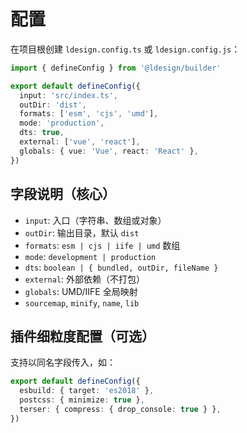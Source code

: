 # 配置

在项目根创建 `ldesign.config.ts` 或 `ldesign.config.js`：

```ts
import { defineConfig } from '@ldesign/builder'

export default defineConfig({
  input: 'src/index.ts',
  outDir: 'dist',
  formats: ['esm', 'cjs', 'umd'],
  mode: 'production',
  dts: true,
  external: ['vue', 'react'],
  globals: { vue: 'Vue', react: 'React' },
})
```

## 字段说明（核心）

- `input`: 入口（字符串、数组或对象）
- `outDir`: 输出目录，默认 `dist`
- `formats`: `esm | cjs | iife | umd` 数组
- `mode`: `development | production`
- `dts`: `boolean | { bundled, outDir, fileName }`
- `external`: 外部依赖（不打包）
- `globals`: UMD/IIFE 全局映射
- `sourcemap`, `minify`, `name`, `lib`

## 插件细粒度配置（可选）

支持以同名字段传入，如：

```ts
export default defineConfig({
  esbuild: { target: 'es2018' },
  postcss: { minimize: true },
  terser: { compress: { drop_console: true } },
})
```
